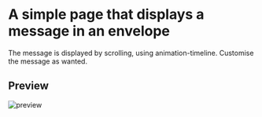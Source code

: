 # A simple page that displays a message in an envelope 

The message is displayed by scrolling, using animation-timeline. Customise the message as wanted.

## Preview

![preview](display.gif)